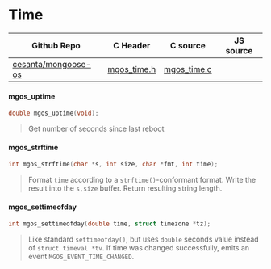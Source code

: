 # Time
| Github Repo | C Header | C source  | JS source |
| ----------- | -------- | --------  | ----------------- |
| [cesanta/mongoose-os](https://github.com/cesanta/mongoose-os) | [mgos_time.h](https://github.com/cesanta/mongoose-os/tree/master/fw/include/mgos_time.h) | [mgos_time.c](https://github.com/cesanta/mongoose-os/tree/master/fw/src/mgos_time.c)  | &nbsp;         |

#### mgos_uptime

```c
double mgos_uptime(void);
```
>  Get number of seconds since last reboot 
#### mgos_strftime

```c
int mgos_strftime(char *s, int size, char *fmt, int time);
```
> 
> Format `time` according to a `strftime()`-conformant format.
> Write the result into the `s,size` buffer. Return resulting string length.
>  
#### mgos_settimeofday

```c
int mgos_settimeofday(double time, struct timezone *tz);
```
> 
> Like standard `settimeofday()`, but uses `double` seconds value instead of
> `struct timeval *tv`. If time was changed successfully, emits an event
> `MGOS_EVENT_TIME_CHANGED`.
>  
